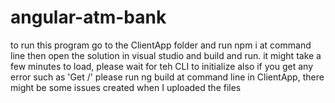 # angular-atm-bank

to run this program go to the ClientApp folder and run npm i at command line
then open the solution in visual studio and build and run. it might take a few minutes to load, please wait for teh CLI to initialize
also if you get any error such as 'Get /' please run ng build at command line in ClientApp, there might be some issues created when I uploaded the files
